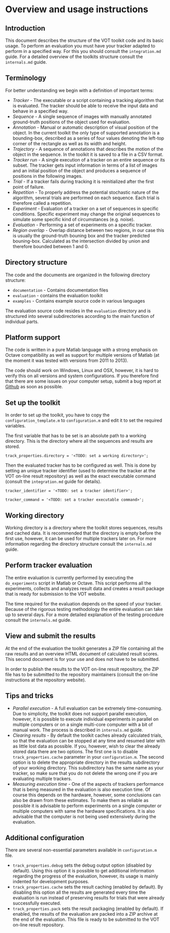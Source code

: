 Overview and usage instructions
===============================

Introduction
------------

This document describes the structure of the VOT toolkit code and its basic usage. To perform an evaluation you must have your tracker adapted to perform in a specified way. For this you should consult the `integration.md` guide. For a detailed overview of the toolkits structure consult the `internals.md` guide.

Terminology
-----------

For better understanding we begin with a definition of important terms:

* _Tracker_ - The executable or a script containing a tracking algorithm that is evaluated. The tracker should be able to receive the input data and behave in a specified way.
* _Sequence_ - A single sequence of images with manually annotated ground-truth positions of the object used for evaluation.
* _Annotation_ - Manual or automatic description of visual position of the object. In the current toolkit the only type of supported annotation is a bounding-box, described as a series of four values denoting the left-top corner of the rectangle as well as its width and height.
* _Trajectory_ - A sequence of annotations that describes the motion of the object in the sequence. In the toolkit it is saved to a file in a CSV format.
* _Tracker run_ - A single execution of a tracker on an entire sequence or its subset. The tracker gets input information in terms of a list of images and an initial position of the object and produces a sequence of positions in the following images.
* _Trial_ - If a tracker fails during tracking it is reinitialized after the first point of failure.
* _Repetition_ - To properly address the potential stochastic nature of the algorithm, several trials are performed on each sequence. Each trial is therefore called a repetition.
* _Experiment_ - Evaluation of a tracker on a set of sequences in specific conditions. Specific experiment may change the original sequences to simulate some specific kind of circumstances (e.g. noise).
* _Evaluation_ - Performing a set of experiments on a specific tracker.
* _Region overlap_ - Overlap distance between two regions, in our case this is usually the ground-truth bouning box and the tracker predicted bouning-box. Calculated as the intersection divided by union and therefore bounded between 1 and 0.

Directory structure
-------------------

The code and the documents are organized in the following directory structure:

* `documentation` - Contains documentation files
* `evaluation` - contains the evaluation toolkit
* `examples` - Contains example source code in various languages

The evaluation source code resides in the `evaluation` directory and is structured into several subdirectories according to the main function of individual parts. 

Platform support
----------------

The code is written in a pure Matlab language with a strong emphasis on Octave compatibility as well as support for multiple versions of Matlab (at the moment it was tested with versions from 2011 to 2013).

The code should work on Windows, Linux and OSX, however, it is hard to verify this on all versions and system configurations. If you therefore find that there are some issues on your computer setup, submit a bug report at [Github](https://github.com/vicoslab/vot-toolkit/issues/new) as soon as possible.

Set up the toolkit
------------------

In order to set up the toolkit, you have to copy the `configuration_template.m` to `configuration.m` and edit it to set the required variables.

The first variable that has to be set is an absolute path to a working directory. This is the directory where all the sequences and results are stored.

    track_properties.directory = '<TODO: set a working directory>';

Then the evaluated tracker has to be configured as well. This is done by setting an unique tracker identifier (used to determine the tracker at the VOT on-line result repository) as well as the exact executable command (consult the `integration.md` guide for details).

    tracker_identifier = '<TODO: set a tracker identifier>';
    
    tracker_command = '<TODO: set a tracker executable command>';

Working directory
-----------------

Working directory is a directory where the toolkit stores sequences, results and cached data. It is recommended that the directory is empty before the first use, however, it can be used for multiple trackers later on. For more information regarding the directory structure consult the `internals.md` guide.

Perform tracker evaluation
--------------------------

The entire evaluation is currently performed by executing the `do_experiments` script in Matlab or Octave. This script performs all the experiments, collects and analyzes result data and creates a result package that is ready for submission to the VOT website.

The time required for the evaluation depends on the speed of your tracker. Because of the rigorous testing methodology the entire evaluation can take up to several days. For a more detailed explanation of the testing procedure consult the `internals.md` guide.

View and submit the results
---------------------------

At the end of the evaluation the toolkit generates a ZIP file containing all the raw results and an overview HTML document of calculated result scores. This second document is for your use and does not have to be submitted. 

In order to publish the results to the VOT on-line result repository, the ZIP file has to be submitted to the repository maintainers (consult the on-line instructions at the repository website).

Tips and tricks
---------------

* _Parallel execution_ - A full evaluation can be extremely time-consuming. Due to simplicity, the toolkit does not support parallel execution, however, it is possible to execute individual experiments in parallel on multiple computers or on a single multi-core computer with a bit of manual work. The process is described in `internals.md` guide.
* _Clearing results_ - By default the toolkit caches already calculated trials, so that the evaluation can be stopped at any time and resumed later with as little lost data as possible. If you, however, wish to clear the already stored data there are two options. The first one is to disable `track_properties.cache` parameter in your `configuration.m`. The second option is to delete the appropriate directory in the results subdirectory of your working directory. This subdirectory has the same name as your tracker, so make sure that you do not delete the wrong one if you are evaluating multiple trackers.
* _Measuring execution time_ - One of the aspects of trackers performance that is being measured in the evaluation is also execution time. Of course this depends on the hardware, however, some conclusions can also be drawn from these estimates. To make them as reliable as possible it is advisable to perform experiments on a single computer or multiple computers with same the hardware specifications. It is also advisable that the computer is not being used extensively during the evaluation. 

Additional configuration
------------------------

There are several non-essential parameters available in `configuration.m` file.

* `track_properties.debug` sets the debug output option (disabled by default). Using this option it is possible to get additional information regarding the progress of the evaluation, however, its usage is mainly indented for development purposes.
* `track_properties.cache` sets the result caching (enabled by default). By disabling this option all the results are generated every time the evaluation is run instead of preserving results for trials that were already successfully executed.
* `track_properties.pack` sets the result packaging (enabled by default). If enabled, the results of the evaluation are packed into a ZIP archive at the end of the evaluation. This file is ready to be submitted to the VOT on-line result repository.
